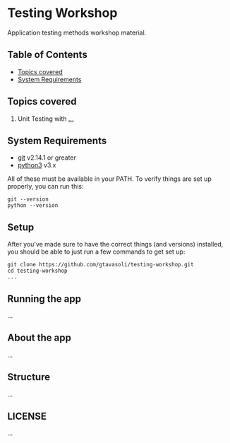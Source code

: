 # Testing Workshop

Application testing methods workshop material.

## Table of Contents
- [Topics covered](#topics-covered)
- [System Requirements](#system-requirements)


## Topics covered
1.  Unit Testing with [...]()

## System Requirements
- [git][git] v2.14.1 or greater
- [python3][python3] v3.x

All of these must be available in your PATH. To verify things are set up properly, you can run this:

```
git --version
python --version
```

## Setup
After you've made sure to have the correct things (and versions) installed, you
should be able to just run a few commands to get set up:

```
git clone https://github.com/gtavasoli/testing-workshop.git
cd testing-workshop
...
```

## Running the app
...

## About the app
...

## Structure
...

## LICENSE
...

[git]: https://git-scm.com/
[python3]: https://www.python.org/downloads/release/python-373/